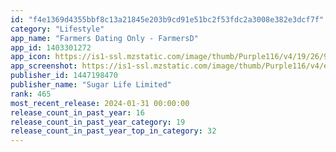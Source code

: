 ```yaml
---
id: "f4e1369d4355bbf8c13a21845e203b9cd91e51bc2f53fdc2a3008e382e3dcf7f"
category: "Lifestyle"
app_name: "Farmers Dating Only - FarmersD"
app_id: 1403301272
app_icon: https://is1-ssl.mzstatic.com/image/thumb/Purple116/v4/19/26/95/19269536-dc26-64f7-95a1-b4b116760d06/AppIcon-0-0-1x_U007emarketing-0-7-0-85-220.png/1024x1024bb.png
app_screenshot: https://is1-ssl.mzstatic.com/image/thumb/Purple116/v4/ee/33/48/ee334802-a79f-5d87-1e84-9eb2b000504e/618c46ed-d7fc-4123-9bd8-a796fbacfc2c_6.5-06.png/1242x2688bb.png
publisher_id: 1447198470
publisher_name: "Sugar Life Limited"
rank: 465
most_recent_release: 2024-01-31 00:00:00
release_count_in_past_year: 16
release_count_in_past_year_category: 19
release_count_in_past_year_top_in_category: 32
---
```

